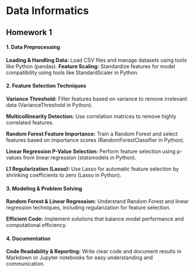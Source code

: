 # Data Informatics

## Homework 1
#### 1. Data Preprocessing

**Loading & Handling Data:** Load CSV files and manage datasets using tools like Python (pandas).
**Feature Scaling:** Standardize features for model compatibility using tools like StandardScaler in Python.

#### 2. Feature Selection Techniques

**Variance Threshold:** Filter features based on variance to remove irrelevant data (VarianceThreshold in Python).

**Multicollinearity Detection:** Use correlation matrices to remove highly correlated features.

**Random Forest Feature Importance:** Train a Random Forest and select features based on importance scores (RandomForestClassifier in Python).

**Linear Regression P-Value Selection:** Perform feature selection using p-values from linear regression (statsmodels in Python).

**L1 Regularization (Lasso):** Use Lasso for automatic feature selection by shrinking coefficients to zero (Lasso in Python).

#### 3. Modeling & Problem Solving

**Random Forest & Linear Regression:** Understand Random Forest and linear regression techniques, including regularization for feature selection.

**Efficient Code:** Implement solutions that balance model performance and computational efficiency.

#### 4. Documentation

**Code Readability & Reporting:** Write clear code and document results in Markdown or Jupyter notebooks for easy understanding and communication.

